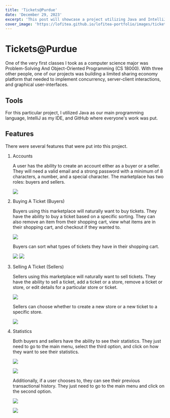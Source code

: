 ```yaml
---
title: 'Tickets@Purdue'
date: 'December 29, 2023'
excerpt: 'This post will showcase a project utilizing Java and IntelliJ'
cover_image: 'https://lofitea.github.io/lofitea-portfolio/images/tickets-at-purdue/tickets-at-purdue.png'
---
```


# Tickets@Purdue

One of the very first classes I took as a computer science major was Problem-Solving And Object-Oriented Programming (CS 18000).  With three other people, one of our projects was building a limited sharing economy platform that needed to implement concurrency, server-client interactions, and graphical user-interfaces.

## Tools

For this particular project, I utilized Java as our main programming language, IntelliJ as my IDE, and GitHub where everyone's work was put.

## Features

There were several features that were put into this project.

1. Accounts

    A user has the ability to create an account either as a buyer or a seller.  They will need a valid email and a strong password with a minimum of 8 characters, a number, and a special character.  The marketplace has two roles: buyers and sellers.

    ![](https://lofitea.github.io/lofitea-portfolio/images/tickets-at-purdue/create-account.png)

2. Buying A Ticket (Buyers)

    Buyers using this marketplace will naturally want to buy tickets.  They have the ability to buy a ticket based on a specific sorting.  They can also remove an item from their shopping cart, view what items are in their shopping cart, and checkout if they wanted to.

    ![](https://lofitea.github.io/lofitea-portfolio/images/tickets-at-purdue/buy-ticket-menu.png)

    Buyers can sort what types of tickets they have in their shopping cart.
    
    ![](https://lofitea.github.io/lofitea-portfolio/images/tickets-at-purdue/buy-ticket-sorting.png)
    ![](https://lofitea.github.io/lofitea-portfolio/images/tickets-at-purdue/buy-ticket-choosing.png)

4. Selling A Ticket (Sellers)

    Sellers using this marketplace will naturally want to sell tickets.  They have the ability to sell a ticket, add a ticket or a store, remove a ticket or store, or edit details for a particular store or ticket.

    ![](https://lofitea.github.io/lofitea-portfolio/images/tickets-at-purdue/sell-ticket-menu.png)

    Sellers can choose whether to create a new store or a new ticket to a specific store.

    ![](https://lofitea.github.io/lofitea-portfolio/images/tickets-at-purdue/sell-ticket-create.png)

5. Statistics

    Both buyers and sellers have the ability to see their statistics.  They just need to go to the main menu, select the third option, and click on how they want to see their statistics.

    ![](https://lofitea.github.io/lofitea-portfolio/images/tickets-at-purdue/buyer-statistics.png)
   
    ![](https://lofitea.github.io/lofitea-portfolio/images/tickets-at-purdue/seller-statistics.png)

    Additionally, if a user chooses to, they can see their previous transactional history.  They just need to go to the main menu and click on the second option.

    ![](https://lofitea.github.io/lofitea-portfolio/images/tickets-at-purdue/buyer-menu.png)
   
    ![](https://lofitea.github.io/lofitea-portfolio/images/tickets-at-purdue/seller-menu.png)
